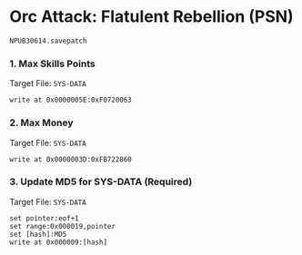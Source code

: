 # Orc Attack: Flatulent Rebellion (PSN) 

`NPUB30614.savepatch`

### 1. Max Skills Points

Target File: `SYS-DATA`

```
write at 0x0000005E:0xF0720063
```

### 2. Max Money

Target File: `SYS-DATA`

```
write at 0x0000003D:0xFB722860
```

### 3. Update MD5 for SYS-DATA (Required)

Target File: `SYS-DATA`

```
set pointer:eof+1
set range:0x000019,pointer
set [hash]:MD5
write at 0x000009:[hash]
```


